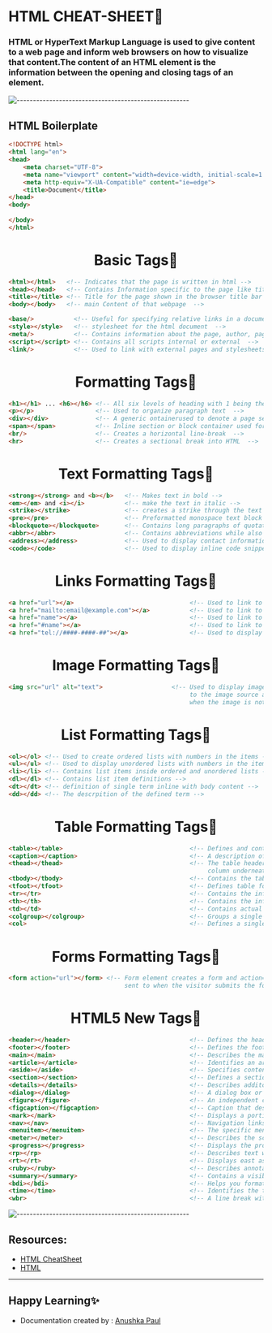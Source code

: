 # HTML CHEAT-SHEET📄
### **HTML** or **HyperText Markup Language** is used to give content to a web page and inform web browsers on how to visualize that content.The content of an HTML element is the information between the opening and closing tags of an element.
![-----------------------------------------------------](https://raw.githubusercontent.com/andreasbm/readme/master/assets/lines/rainbow.png)
## HTML Boilerplate
```html
<!DOCTYPE html>
<html lang="en">
<head>
    <meta charset="UTF-8">
    <meta name="viewport" content="width=device-width, initial-scale=1.0">
    <meta http-equiv="X-UA-Compatible" content="ie=edge">
    <title>Document</title>
</head>
<body>
    
</body>
</html>
```
## <h1 align="center">Basic Tags📌</h1>
```html
<html></html>   <!-- Indicates that the page is written in html -->
<head></head>   <!-- Contains Information specific to the page like title, styles and scripts -->
<title></title> <!-- Title for the page shown in the browser title bar -->
<body></body>   <!-- main Content of that webpage  -->
```
```html
<base/>           <!-- Useful for specifying relative links in a document -->
<style></style>   <!-- stylesheet for the html document  -->
<meta/>           <!-- Contains information about the page, author, page description and other hidden page info -->
<script></script> <!-- Contains all scripts internal or external  -->
<link/>           <!-- Used to link with external pages and stylesheets -->
```
## <h1 align="center">Formatting Tags📌</h1>
```html
<h1></h1> ... <h6></h6> <!-- All six levels of heading with 1 being the most promiment and 6 being the least prominent  -->
<p></p>                 <!-- Used to organize paragraph text  -->
<div></div>             <!-- A generic ontainerused to denote a page section  -->
<span></span>           <!-- Inline section or block container used for creating inline style elements  -->
<br/>                   <!-- Creates a horizontal line-break  -->
<hr>                    <!-- Creates a sectional break into HTML  -->
```
## <h1 align="center">Text Formatting Tags📌</h1>
```HTML
<strong></strong> and <b></b>   <!-- Makes text in bold -->
<em></em> and <i></i>           <!-- make the text in italic -->
<strike></strike>               <!-- creates a strike through the text element -->
<pre></pre>                     <!-- Preformatted monospace text block with some spacing intact -->
<blockquote></blockquote>       <!-- Contains long paragraphs of quotations often cited -->
<abbr></abbr>                   <!-- Contains abbreviations while also making the full form avaialable  -->
<address></address>             <!-- Used to display contact information -->
<code></code>                   <!-- Used to display inline code snippets -->
```

## <h1 align="center">Links Formatting Tags📌</h1>
```HTML
<a href="url"></a>                                <!-- Used to link to external or internal pages of a wbesite -->
<a href="mailto:email@example.com"></a>           <!-- Used to link to an email address -->
<a href="name"></a>                               <!-- Used to link to a document element -->
<a href="#name"></a>                              <!-- Used to link to specific div element (<h2 id="name">Title</h2>) -->
<a href="tel://####-####-##"></a>                 <!-- Used to display phone numbers and make them as clickable -->
```

## <h1 align="center">Image Formatting Tags📌</h1>
```HTML
<img src="url" alt="text">                   <!-- Used to display images in a webpage where src="url" contains the link 
                                                  to the image source and alt="" contains an alternative text to display 
                                                  when the image is not displayed -->
```
## <h1 align="center">List Formatting Tags📌</h1>
```HTML
<ol></ol> <!-- Used to create ordered lists with numbers in the items -->
<ul></ul> <!-- Used to display unordered lists with numbers in the items -->
<li></li> <!-- Contains list items inside ordered and unordered lists -->
<dl></dl> <!-- Contains list item definitions -->
<dt></dt> <!-- definition of single term inline with body content -->
<dd></dd> <!-- The descrpition of the defined term -->
```
## <h1 align="center">Table Formatting Tags📌</h1> 
```HTML
<table></table>                                   <!-- Defines and contains all table related content -->
<caption></caption>                               <!-- A description of what table is and what it contains -->
<thead></thead>                                   <!-- The table headers contain the type of information defined in each
                                                       column underneath -->
<tbody></tbody>                                   <!-- Contains the tables data or information -->
<tfoot></tfoot>                                   <!-- Defines table footer -->
<tr></tr>                                         <!-- Contains the information to be included in a table row -->
<th></th>                                         <!-- Contains the information to be included in a single table header -->
<td></td>                                         <!-- Contains actual information in a table cell -->
<colgroup></colgroup>                             <!-- Groups a single or multiple columns for formatting purposes -->
<col>                                             <!-- Defines a single column of information inside a table -->
```
## <h1 align="center">Forms Formatting Tags📌</h1>
```html
<form action="url"></form> <!-- Form element creates a form and action="" specifies where the data is to be 
                                sent to when the visitor submits the form -->
```
## <h1 align="center"> HTML5 New Tags📌</h1>
```html
<header></header>                                 <!-- Defines the header block for a document or a section -->
<footer></footer>                                 <!-- Defines the footer block for a document or a section -->
<main></main>                                     <!-- Describes the main content of a document--> 
<article></article>                               <!-- Identifies an article inside a document -->
<aside></aside>                                   <!-- Specifies content contained in a document sidebar -->
<section></section>                               <!-- Defines a section of a document -->
<details></details>                               <!-- Describes additonal information that user can view or hide -->
<dialog></dialog>                                 <!-- A dialog box or a window -->
<figure></figure>                                 <!-- An independent content block featuring images, diagrams or illustrations -->
<figcaption></figcaption>                         <!-- Caption that describe a figure -->
<mark></mark>                                     <!-- Displays a portion of highlighted text with in a page content -->
<nav></nav>                                       <!-- Navigation links for the user in a document -->
<menuitem></menuitem>                             <!-- The specific menu item that a usrr can raise from a pop up menu -->
<meter></meter>                                   <!-- Describes the scalar measurement with in a known array -->
<progress></progress>                             <!-- Displays the progress of a task usually a progress bar -->
<rp></rp>                                         <!-- Describes text within the browsers that do not support ruby notations -->
<rt></rt>                                         <!-- Displays east asian typography character details -->
<ruby></ruby>                                     <!-- Describes annotations for east asian typography -->
<summary></summary>                               <!-- Contains a visible heading for details element -->
<bdi></bdi>                                       <!-- Helps you format parts of text in a different direction than other text -->
<time></time>                                     <!-- Identifies the time and date -->
<wbr>                                             <!-- A line break within the content -->
```
![-----------------------------------------------------](https://raw.githubusercontent.com/andreasbm/readme/master/assets/lines/rainbow.png)

## Resources:
- [HTML CheatSheet](https://www.wpkube.com/html5-cheat-sheet/)
- [HTML](https://developer.mozilla.org/en-US/docs/Web/HTML)

---
## Happy Learning✨
- Documentation created by : [Anushka Paul](https://github.com/pilipi-puu-puu) 
